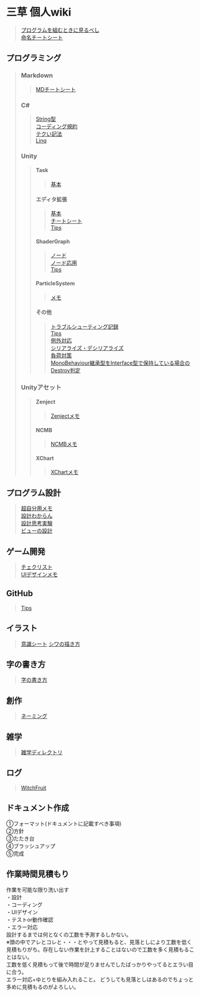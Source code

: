 # 三草 個人wiki
> [プログラムを組むときに見るべし](/Programming/Memo.md)  
> [命名チートシート](/Programming/Naming.md)  
## プログラミング
> ### Markdown
>> [MDチートシート](/Markdown/CheatSheet.md) 
> ### C#  
>> [String型](/CSharp/String.md)  
>> [コーディング規約](/CSharp/CordingRule.md)  
>> [テクい記法](/CSharp/CSharpNotation.md)  
>> [Linq](/CSharp/Linq.md)  
> ### Unity
>> #### Task
>>> [基本](/Unity/Task/Task.md)  
>> #### エディタ拡張
>>> [基本](/Unity/EditorExtension/Basic.md)  
>>> [チートシート](/Unity/EditorExtension/CheatSheet.md)  
>>> [Tips](/Unity/EditorExtension/Tips.md)  
>> #### ShaderGraph
>>> [ノード](/Unity/ShaderGraph/Node.md)  
>>> [ノード応用](/Unity/ShaderGraph/AppliedNode.md)  
>>> [Tips](/Unity/ShaderGraph/Tips.md)  
>> #### ParticleSystem
>>> [メモ](/Unity/ParticleSystem/Memo.md)  
>> #### その他
>>> [トラブルシューティング記録](/Unity/Other/TroubleShooting.md)  
>>> [Tips](/Unity/Other/Tips.md)  
>>> [例外対応](/Unity/Other/ErrorHandling.md)  
>>> [シリアライズ・デシリアライズ](/Unity/Other/Serialize.md)  
>>> [負荷対策](/Unity/Other/Performance.md)  
>>> [MonoBehaviour継承型をInterface型で保持している場合のDestroy判定](/Unity/Other/DestroyCheckTroughInterface.md)  
> ### Unityアセット
>> #### Zenject
>>> [Zenjectメモ](/Unity/Zenject/ZenjectMemo.md)  
>> #### NCMB
>>> [NCMBメモ](/Unity/NCMB/Memo.md)  
>> #### XChart
>>> [XChartメモ](/Unity/XChart/Memo.md)  
## プログラム設計
> [超自分用メモ](/ProgramDesign/ProgramDesignMemo.md)  
> [設計わからん](/ProgramDesign/ProgramDesign.md)  
> [設計思考実験](/ProgramDesign/Consider.md)  
> [ビューの設計](/ProgramDesign/ViewDesign.md)  


## ゲーム開発
> [チェクリスト](/GameDevelopment/CheckList.md)  
> [UIデザインメモ](/GameDevelopment/UIDesign.md)  

## GitHub
> [Tips](/GitHub/GitHubTips.md)  

## イラスト
> [意識シート](/Picture/ConsciousSheet.md)
> [シワの描き方](/Picture/Wrinkle.md)

## 字の書き方
> [字の書き方](/Calligraphy/Base.md)  

## 創作
> [ネーミング](Creation/Naming.md)

## 雑学
> [雑学ディレクトリ](/Trivia) 

## ログ
> [WitchFruit](/Log/Develop/WitchFruit.md)
>
## ドキュメント作成
①フォーマット(ドキュメントに記載すべき事項)  
②方針  
③たたき台  
④ブラッシュアップ  
⑤完成  

## 作業時間見積もり
作業を可能な限り洗い出す  
・設計  
・コーディング  
・UIデザイン  
・テストor動作確認  
・エラー対応  
設計するまでは何となくの工数を予測するしかない。  
※頭の中でアレとコレと・・・とやって見積もると、見落としにより工数を低く見積もりがち。存在しない作業を計上することはないので工数を多く見積もることはない。  
工数を低く見積もって後で時間が足りませんでしたばっかりやってるとエラい目に合う。  
エラー対応+ゆとりを組み入れること。
どうしても見落としはあるのでちょっと多めに見積もるのがよろしい。  

